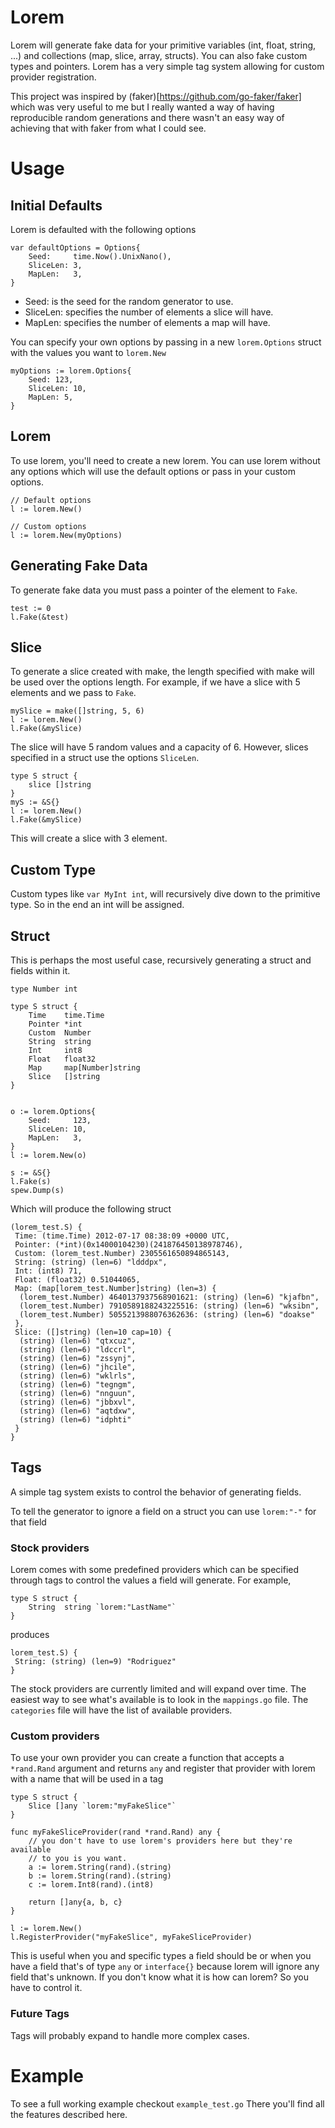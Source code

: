 # Lorem

Lorem will generate fake data for your primitive variables (int, float, string, ...) and collections (map, slice, array, structs).  You can also fake custom types and pointers.  Lorem has a very simple tag system allowing for custom provider registration.

This project was inspired by (faker)[https://github.com/go-faker/faker] which was very useful to me but I really wanted a way of having reproducible random generations and there wasn't an easy way of achieving that with faker from what I could see.

# Usage

## Initial Defaults

Lorem is defaulted with the following options

```
var defaultOptions = Options{
	Seed:     time.Now().UnixNano(),
	SliceLen: 3,
	MapLen:   3,
}
```

* Seed: is the seed for the random generator to use.
* SliceLen: specifies the number of elements a slice will have.
* MapLen: specifies the number of elements a map will have.

You can specify your own options by passing in a new `lorem.Options` struct with the values you want to `lorem.New`

```
myOptions := lorem.Options{
    Seed: 123,
    SliceLen: 10,
    MapLen: 5,
}
```

## Lorem

To use lorem, you'll need to create a new lorem.  You can use lorem without any options which will use the default options or pass in your custom options.

```
// Default options
l := lorem.New()

// Custom options
l := lorem.New(myOptions)
```

## Generating Fake Data

To generate fake data you must pass a pointer of the element to `Fake`.

```
test := 0
l.Fake(&test)
```

## Slice

To generate a slice created with make, the length specified with make will be used over the options length. For example, if we have a slice with 5 elements and we pass to `Fake`.

```
mySlice = make([]string, 5, 6)
l := lorem.New()
l.Fake(&mySlice)
```

The slice will have 5 random values and a capacity of 6.  However, slices specified in a struct use the options `SliceLen`.

```
type S struct {
    slice []string
}
myS := &S{}
l := lorem.New()
l.Fake(&mySlice)
```

This will create a slice with 3 element.

## Custom Type

Custom types like `var MyInt int`, will recursively dive down to the primitive type. So in the end an int will be assigned.

## Struct

This is perhaps the most useful case, recursively generating a struct and fields within it.

```
type Number int

type S struct {
	Time    time.Time
	Pointer *int
	Custom  Number
	String  string
	Int     int8
	Float   float32
	Map     map[Number]string
	Slice   []string
}


o := lorem.Options{
    Seed:     123,
    SliceLen: 10,
    MapLen:   3,
}
l := lorem.New(o)

s := &S{}
l.Fake(s)
spew.Dump(s)
```

Which will produce the following struct

```
(lorem_test.S) {
 Time: (time.Time) 2012-07-17 08:38:09 +0000 UTC,
 Pointer: (*int)(0x14000104230)(241876450138978746),
 Custom: (lorem_test.Number) 2305561650894865143,
 String: (string) (len=6) "ldddpx",
 Int: (int8) 71,
 Float: (float32) 0.51044065,
 Map: (map[lorem_test.Number]string) (len=3) {
  (lorem_test.Number) 4640137937568901621: (string) (len=6) "kjafbn",
  (lorem_test.Number) 7910589188243225516: (string) (len=6) "wksibn",
  (lorem_test.Number) 5055213988076362636: (string) (len=6) "doakse"
 },
 Slice: ([]string) (len=10 cap=10) {
  (string) (len=6) "qtxcuz",
  (string) (len=6) "ldccrl",
  (string) (len=6) "zssynj",
  (string) (len=6) "jhcile",
  (string) (len=6) "wklrls",
  (string) (len=6) "tegngm",
  (string) (len=6) "nnguun",
  (string) (len=6) "jbbxvl",
  (string) (len=6) "aqtdxw",
  (string) (len=6) "idphti"
 }
}

```

## Tags

A simple tag system exists to control the behavior of generating fields.

To tell the generator to ignore a field on a struct you can use `lorem:"-"` for that field

### Stock providers

Lorem comes with some predefined providers which can be specified through tags to control the values a field will generate.  For example,

```
type S struct {
	String  string `lorem:"LastName"`
}
```

produces

```
lorem_test.S) {
 String: (string) (len=9) "Rodriguez"
}
```

The stock providers are currently limited and will expand over time.  The easiest way to see what's available is to look in the `mappings.go` file. The `categories` file will have the list of available providers.

### Custom providers

To use your own provider you can create a function that accepts a `*rand.Rand` argument and returns `any` and register that provider with lorem with a name that will be used in a tag

```
type S struct {
	Slice []any `lorem:"myFakeSlice"`
}

func myFakeSliceProvider(rand *rand.Rand) any {
	// you don't have to use lorem's providers here but they're available
	// to you is you want.
	a := lorem.String(rand).(string)
	b := lorem.String(rand).(string)
	c := lorem.Int8(rand).(int8)

	return []any{a, b, c}
}

l := lorem.New()
l.RegisterProvider("myFakeSlice", myFakeSliceProvider)
```

This is useful when you and specific types a field should be or when you have a field that's of type `any` or `interface{}` because lorem will ignore any field that's unknown.  If you don't know what it is how can lorem? So you have to control it.

### Future Tags

Tags will probably expand to handle more complex cases.

# Example

To see a full working example checkout `example_test.go` There you'll find all the features described here.
